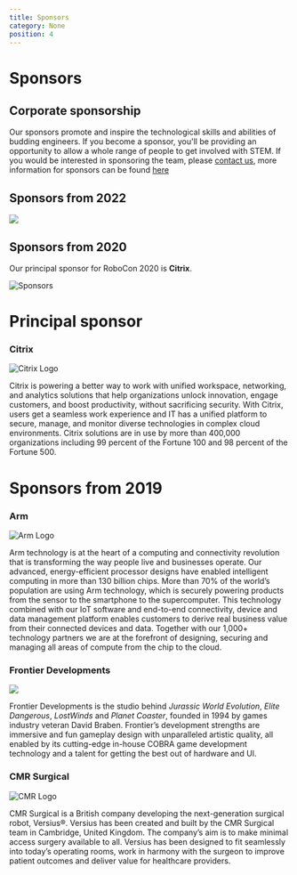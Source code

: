 ```yaml
---
title: Sponsors
category: None
position: 4
---
```

# Sponsors

## Corporate sponsorship

Our sponsors promote and inspire the technological skills and abilities of budding engineers. If you become a sponsor, you'll be providing an opportunity to allow a whole range of people to get involved with STEM. If you would be interested in sponsoring the team, please [contact us](/about/contact.html), more information for sponsors can be found [here](/about/for-sponsors.html)

## Sponsors from 2022

![](images/logos.png)

## Sponsors from 2020

Our principal sponsor for RoboCon 2020 is **Citrix**.

![Sponsors](/images/sponsors.png)

# Principal sponsor

### Citrix

![Citrix Logo](/images/citrix-logo-black.jpg)

Citrix is powering a better way to work with unified workspace, networking, and analytics solutions that help organizations unlock innovation, engage customers, and boost productivity, without sacrificing security. With Citrix, users get a seamless work experience and IT has a unified platform to secure, manage, and monitor diverse technologies in complex cloud environments. Citrix solutions are in use by more than 400,000 organizations including 99 percent of the Fortune 100 and 98 percent of the Fortune 500.

# Sponsors from 2019

### Arm

![Arm Logo](/images/arm_logo_black_150lg.png)

Arm technology is at the heart of a computing and connectivity revolution that is transforming the way people live and businesses operate. Our advanced, energy-efficient processor designs have enabled intelligent computing in more than 130 billion chips. More than 70% of the world’s population are using Arm technology, which is securely powering products from the sensor to the smartphone to the supercomputer. This technology combined with our IoT software and end-to-end connectivity, device and data management platform enables customers to derive real business value from their connected devices and data. Together with our 1,000+ technology partners we are at the forefront of designing, securing and managing all areas of compute from the chip to the cloud.

### Frontier Developments

![](/images/frontier_developments.svg)

Frontier Developments is the studio behind *Jurassic World Evolution*, *Elite Dangerous*, *LostWinds* and *Planet Coaster*, founded in 1994 by games industry veteran David Braben. Frontier’s development strengths are immersive and fun gameplay design with unparalleled artistic quality, all enabled by its cutting-edge in-house COBRA game development technology and a talent for getting the best out of hardware and UI.

### CMR Surgical

![CMR Logo](/images/cmrsurgical_logo_rgb_hi-res.png "CMR logo")

CMR Surgical is a British company developing the next-generation surgical robot, Versius®.
 Versius has been created and built by the CMR Surgical team in Cambridge, United Kingdom.
 The company’s aim is to make minimal access surgery available to all. Versius has been designed
to fit seamlessly into today’s operating rooms, work in harmony with the surgeon to improve
 patient outcomes and deliver value for healthcare providers.